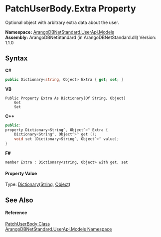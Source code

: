 # PatchUserBody.Extra Property 
 

Optional object with arbitrary extra data about the user.

**Namespace:**&nbsp;<a href="3f782427-687a-00ed-a402-dbe7f114707d">ArangoDBNetStandard.UserApi.Models</a><br />**Assembly:**&nbsp;ArangoDBNetStandard (in ArangoDBNetStandard.dll) Version: 1.1.0

## Syntax

**C#**<br />
``` C#
public Dictionary<string, Object> Extra { get; set; }
```

**VB**<br />
``` VB
Public Property Extra As Dictionary(Of String, Object)
	Get
	Set
```

**C++**<br />
``` C++
public:
property Dictionary<String^, Object^>^ Extra {
	Dictionary<String^, Object^>^ get ();
	void set (Dictionary<String^, Object^>^ value);
}
```

**F#**<br />
``` F#
member Extra : Dictionary<string, Object> with get, set

```


#### Property Value
Type: <a href="https://docs.microsoft.com/dotnet/api/system.collections.generic.dictionary-2" target="_blank" rel="noopener noreferrer">Dictionary</a>(<a href="https://docs.microsoft.com/dotnet/api/system.string" target="_blank" rel="noopener noreferrer">String</a>, <a href="https://docs.microsoft.com/dotnet/api/system.object" target="_blank" rel="noopener noreferrer">Object</a>)

## See Also


#### Reference
<a href="825de4de-f751-0006-a84b-0e1e65932627">PatchUserBody Class</a><br /><a href="3f782427-687a-00ed-a402-dbe7f114707d">ArangoDBNetStandard.UserApi.Models Namespace</a><br />